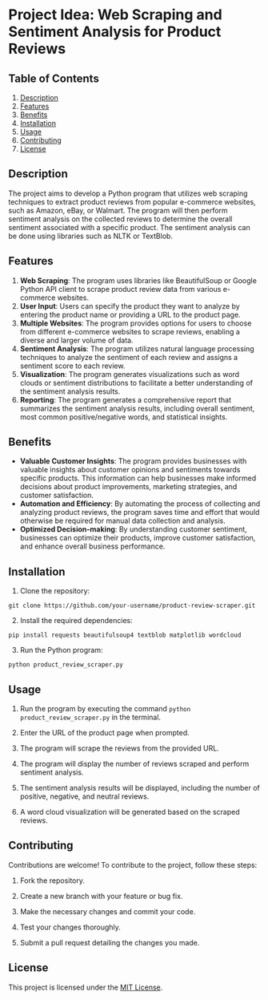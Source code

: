 # Project Idea: Web Scraping and Sentiment Analysis for Product Reviews

## Table of Contents
1. [Description](#description)
2. [Features](#features)
3. [Benefits](#benefits)
4. [Installation](#installation)
5. [Usage](#usage)
6. [Contributing](#contributing)
7. [License](#license)

## Description
The project aims to develop a Python program that utilizes web scraping techniques to extract product reviews from popular e-commerce websites, such as Amazon, eBay, or Walmart. The program will then perform sentiment analysis on the collected reviews to determine the overall sentiment associated with a specific product. The sentiment analysis can be done using libraries such as NLTK or TextBlob.

## Features
1. **Web Scraping**: The program uses libraries like BeautifulSoup or Google Python API client to scrape product review data from various e-commerce websites.
2. **User Input**: Users can specify the product they want to analyze by entering the product name or providing a URL to the product page.
3. **Multiple Websites**: The program provides options for users to choose from different e-commerce websites to scrape reviews, enabling a diverse and larger volume of data.
4. **Sentiment Analysis**: The program utilizes natural language processing techniques to analyze the sentiment of each review and assigns a sentiment score to each review.
5. **Visualization**: The program generates visualizations such as word clouds or sentiment distributions to facilitate a better understanding of the sentiment analysis results.
6. **Reporting**: The program generates a comprehensive report that summarizes the sentiment analysis results, including overall sentiment, most common positive/negative words, and statistical insights.

## Benefits
- **Valuable Customer Insights**: The program provides businesses with valuable insights about customer opinions and sentiments towards specific products. This information can help businesses make informed decisions about product improvements, marketing strategies, and customer satisfaction.
- **Automation and Efficiency**: By automating the process of collecting and analyzing product reviews, the program saves time and effort that would otherwise be required for manual data collection and analysis. 
- **Optimized Decision-making**: By understanding customer sentiment, businesses can optimize their products, improve customer satisfaction, and enhance overall business performance.

## Installation
1. Clone the repository:
```
git clone https://github.com/your-username/product-review-scraper.git
```
2. Install the required dependencies:
```
pip install requests beautifulsoup4 textblob matplotlib wordcloud
```
3. Run the Python program:
```
python product_review_scraper.py
```

## Usage
1. Run the program by executing the command `python product_review_scraper.py` in the terminal.

2. Enter the URL of the product page when prompted.

3. The program will scrape the reviews from the provided URL.

4. The program will display the number of reviews scraped and perform sentiment analysis.

5. The sentiment analysis results will be displayed, including the number of positive, negative, and neutral reviews.

6. A word cloud visualization will be generated based on the scraped reviews.

## Contributing
Contributions are welcome! To contribute to the project, follow these steps:

1. Fork the repository.

2. Create a new branch with your feature or bug fix.

3. Make the necessary changes and commit your code.

4. Test your changes thoroughly.

5. Submit a pull request detailing the changes you made.

## License
This project is licensed under the [MIT License](LICENSE).